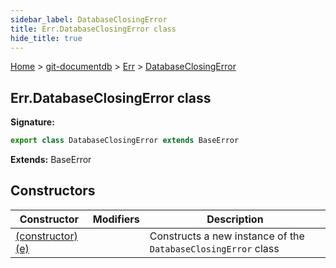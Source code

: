 ```yaml
---
sidebar_label: DatabaseClosingError
title: Err.DatabaseClosingError class
hide_title: true
---
```


[Home](./index.md) &gt; [git-documentdb](./git-documentdb.md) &gt; [Err](./git-documentdb.err.md) &gt; [DatabaseClosingError](./git-documentdb.err.databaseclosingerror.md)

## Err.DatabaseClosingError class


<b>Signature:</b>

```typescript
export class DatabaseClosingError extends BaseError 
```
<b>Extends:</b> BaseError

## Constructors

|  Constructor | Modifiers | Description |
|  --- | --- | --- |
|  [(constructor)(e)](./git-documentdb.err.databaseclosingerror._constructor_.md) |  | Constructs a new instance of the <code>DatabaseClosingError</code> class |

